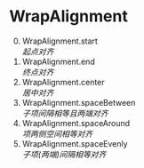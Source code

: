 # WrapAlignment

0. WrapAlignment.start<br>*起点对齐*
1. WrapAlignment.end<br>*终点对齐*
2. WrapAlignment.center<br>*居中对齐*
3. WrapAlignment.spaceBetween<br>*子项间隔相等且两端对齐*
4. WrapAlignment.spaceAround<br>*项两侧空间相等对齐*
5. WrapAlignment.spaceEvenly<br>*子项(两端)间隔相等对齐*
